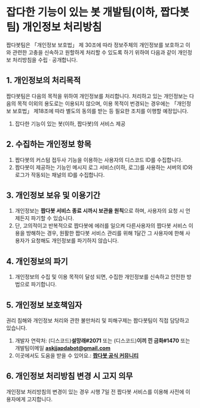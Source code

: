 # 잡다한 기능이 있는 봇 개발팀(이하, 짭다봇팀) 개인정보 처리방침

짭다봇팀은 「개인정보 보호법」 제 30조에 따라 정보주체의 개인정보를 보호하고 이와 관련한 고충을 신속하고 원할하게 처리할 수 있도록 하기 위하여 다음과 같이 개인정보 처리방침을 수립 · 공개합니다.

## 1. 개인정보의 처리목적
짭다봇팀은 다음의 목적을 위하여 개인정보를 처리합니다. 처리하고 있는 개인정보는 다음의 목적 이외의 용도로는 이용되지 않으며, 이용 목적이 번경되는 경우에는 「개인정보 보호법」 제18조에 따라 별도의 동의를 받는 등 필요한 조치를 이행할 예정입니다.
1. 잡다한 기능이 있는 봇(이하, 짭다봇)의 서비스 제공

## 2. 수집하는 개인정보 항목
1. 짭다봇의 커스텀 접두사 기능을 이용하는 사용자의 디스코드 ID를 수집합니다.
2. 짭다봇이 제공하는 기능인 메시지 로그 서비스(이하, 로그)를 사용하는 서버의 ID와 로그가 작동되는 채널의 ID를 수집합니다.

## 3. 개인정보 보유 및 이용기간
1. 개인정보는 **짭다봇 서비스 종료 시까시 보관을 원칙**으로 하며, 사용자의 요청 시 언제든지 파기할 수 있습니다.
2. 단, 고의적이고 반복적으로 짭다봇에 에러를 일으켜 다른사용자의 짭다봇 서비스 이용을 방해하는 경우, 원활한 짭다봇 서비스 관리를 위해 1달간 그 사용자에 한해 사용자가 요청해도 개인정보를 파기하지 않습니다.

## 4. 개인정보의 파기
1. 개인정보의 수집 및 이용 목적이 달성 되면, 수집한 개인정보를 신속하고 안전한 방법으로 파기합니다.

## 5. 개인정보 보호책임자
권리 침해와 개인정보 처리와 관한 불만처리 및 피해구제는 짭다봇팀이 직접 담당하고 있습니다.  

1. 개발자 연락처: (디스코드)**설망래#2071** 또는 (디스코드)**이끼 낀 금화#1470** 또는 개발팀이메일  **askjjapdabot@gmail.com** 
2. 이곳에서도 도움을 받을 수 있어요.: [**짭다봇 공식 커뮤니티**](https://discord.gg/jasaUW4833)

## 6. 개인정보 처리방침 변경 시 고지 의무
개인정보 처리방침의 변경이 있는 경우 시행 7일 전 짭다봇 서비스를 이용해 사전에 이용자에게 고지합니다.
